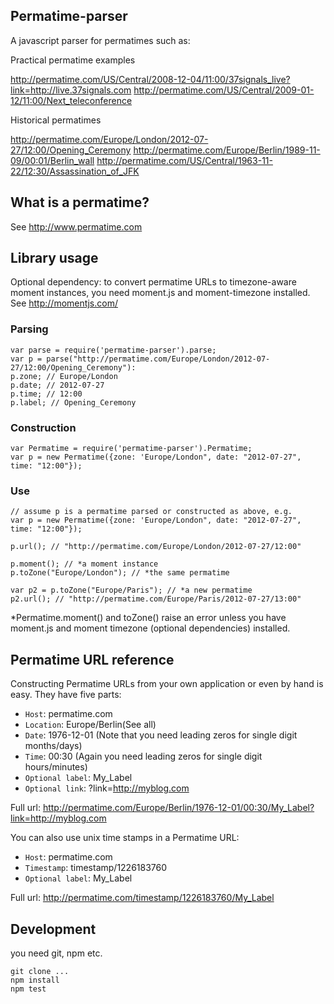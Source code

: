 ## Permatime-parser

A javascript parser for permatimes such as:

Practical permatime examples

http://permatime.com/US/Central/2008-12-04/11:00/37signals_live?link=http://live.37signals.com
http://permatime.com/US/Central/2009-01-12/11:00/Next_teleconference

Historical permatimes

http://permatime.com/Europe/London/2012-07-27/12:00/Opening_Ceremony
http://permatime.com/Europe/Berlin/1989-11-09/00:01/Berlin_wall
http://permatime.com/US/Central/1963-11-22/12:30/Assassination_of_JFK

## What is a permatime?

See http://www.permatime.com


## Library usage

Optional dependency: to convert permatime URLs to timezone-aware moment instances, you need moment.js and
moment-timezone installed. See http://momentjs.com/

### Parsing

```
var parse = require('permatime-parser').parse;
var p = parse("http://permatime.com/Europe/London/2012-07-27/12:00/Opening_Ceremony"):
p.zone; // Europe/London
p.date; // 2012-07-27
p.time; // 12:00
p.label; // Opening_Ceremony
```

### Construction

```
var Permatime = require('permatime-parser').Permatime;
var p = new Permatime({zone: 'Europe/London", date: "2012-07-27", time: "12:00"});
```

### Use

```
// assume p is a permatime parsed or constructed as above, e.g.
var p = new Permatime({zone: 'Europe/London", date: "2012-07-27", time: "12:00"});

p.url(); // "http://permatime.com/Europe/London/2012-07-27/12:00"

p.moment(); // *a moment instance
p.toZone("Europe/London"); // *the same permatime

var p2 = p.toZone("Europe/Paris"); // *a new permatime
p2.url(); // "http://permatime.com/Europe/Paris/2012-07-27/13:00"

```

*Permatime.moment() and toZone() raise an error unless you have moment.js and moment timezone (optional dependencies) 
installed.

## Permatime URL reference

Constructing Permatime URLs from your own application or even by hand is easy. They have five parts:

* `Host`: permatime.com
* `Location`: Europe/Berlin(See all)
* `Date`: 1976-12-01 (Note that you need leading zeros for single digit months/days)
* `Time`: 00:30 (Again you need leading zeros for single digit hours/minutes)
* `Optional label`: My_Label
* `Optional link`: ?link=http://myblog.com

Full url:
http://permatime.com/Europe/Berlin/1976-12-01/00:30/My_Label?link=http://myblog.com

You can also use unix time stamps in a Permatime URL:

* `Host`: permatime.com
* `Timestamp`: timestamp/1226183760
* `Optional label`: My_Label

Full url:
http://permatime.com/timestamp/1226183760/My_Label

## Development

   you need git, npm etc.

   ```
   git clone ...
   npm install
   npm test
   ```
   



